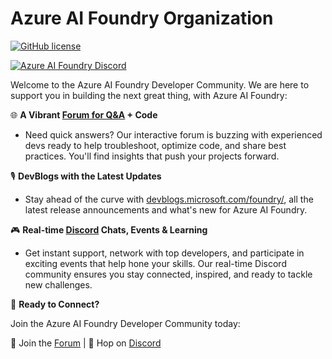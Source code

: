 # Azure AI Foundry Organization

[![GitHub license](https://img.shields.io/github/license/microsoft/ai-agents-for-beginners.svg)](https://github.com/microsoft/ai-agents-for-beginners/blob/master/LICENSE?WT.mc_id=academic-105485-koreyst)

[![Azure AI Foundry Discord](https://dcbadge.limes.pink/api/server/kzRShWzttr)](https://discord.gg/kzRShWzttr)

Welcome to the Azure AI Foundry Developer Community. We are here to support you in building the next great thing, with Azure AI Foundry:

  🌐 **A Vibrant [Forum for Q&A](https://aka.ms/azureaifoundry/forum) + Code**
  
  * Need quick answers? Our interactive forum is buzzing with experienced devs ready to help troubleshoot, optimize code, and share best practices. You'll find insights that push your projects forward.
  
  🎙️ **DevBlogs with the Latest Updates**
  
  * Stay ahead of the curve with [devblogs.microsoft.com/foundry/](https://devblogs.microsoft.com/foundry/), all the latest release announcements and what's new for Azure AI Foundry.
  
  🎮 **Real-time [Discord](https://aka.ms/azureaifoundry/discord) Chats, Events & Learning**
  
  * Get instant support, network with top developers, and participate in exciting events that help hone your skills. Our real-time Discord community ensures you stay connected, inspired, and ready to tackle new challenges.

🔗 **Ready to Connect?**

Join the Azure AI Foundry Developer Community today:

🔗 Join the [Forum](https://aka.ms/azureaifoundry/forum) | 🔗 Hop on [Discord](https://aka.ms/azureaifoundry/discord)
